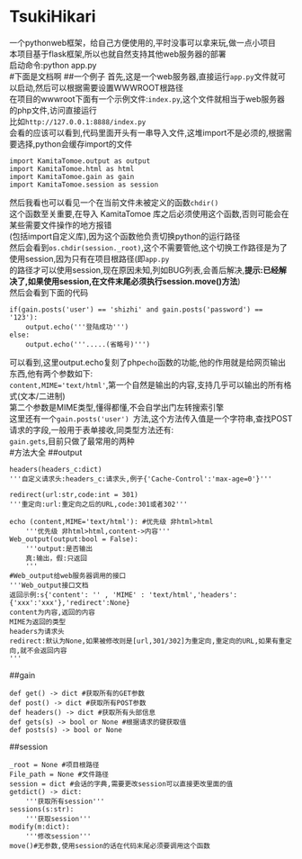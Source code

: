 # TsukiHikari
一个pythonweb框架，给自己方便使用的,平时没事可以拿来玩,做一点小项目<br>
本项目基于flask框架,所以也就自然支持其他web服务器的部署<br>
启动命令:python app.py<br>
#下面是文档啊
##一个例子
首先,这是一个web服务器,直接运行`app.py`文件就可以启动,然后可以根据需要设置WWWROOT根路径<br>
在项目的wwwroot下面有一个示例文件:`index.py`,这个文件就相当于web服务器的php文件,访问直接运行<br>
比如`http://127.0.0.1:8888/index.py`<br>
会看的应该可以看到,代码里面开头有一串导入文件,这堆import不是必须的,根据需要选择,python会缓存import的文件<br>
````
import KamitaTomoe.output as output
import KamitaTomoe.html as html
import KamitaTomoe.gain as gain
import KamitaTomoe.session as session
````
然后我看也可以看见一个在当前文件未被定义的函数`chdir()`<br>
这个函数至关重要,在导入 KamitaTomoe 库之后必须使用这个函数,否则可能会在某些需要文件操作的地方报错<br>
(包括import自定义库),因为这个函数他负责切换python的运行路径<br>
然后会看到`os.chdir(session._root)`,这个不需要管他,这个切换工作路径是为了使用session,因为只有在项目根路径(即`app.py`<br>的路径才可以使用session,现在原因未知,列如BUG列表,会善后解决,<b>提示:已经解决了,如果使用session,在文件末尾必须执行session.move()方法</b>)<br>
然后会看到下面的代码<br>
````
if(gain.posts('user') == 'shizhi' and gain.posts('password') == '123'):
    output.echo('''登陆成功''')
else:
    output.echo('''.....(省略号)''')
````
可以看到,这里output.echo复刻了php`echo`函数的功能,他的作用就是给网页输出东西,他有两个参数如下:<br>
`content,MIME='text/html'`,第一个自然是输出的内容,支持几乎可以输出的所有格式(文本/二进制)<br>
第二个参数是MIME类型,懂得都懂,不会自学出门左转搜索引擎<br>
这里还有一个`gain.posts('user') `方法,这个方法传入值是一个字符串,查找POST请求的字段,一般用于表单接收,同类型方法还有:<br>
`gain.gets`,目前只做了最常用的两种<br>
#方法大全
##output
````
headers(headers_c:dict)
'''自定义请求头:headers_c:请求头,例子{'Cache-Control':'max-age=0'}'''

redirect(url:str,code:int = 301)
'''重定向:url:重定向之后的URL,code:301或者302'''

echo (content,MIME='text/html'): #优先级 非html>html
    '''优先级 非html>html,content->内容'''
Web_output(output:bool = False):
    '''output:是否输出
    真:输出，假:只返回
    '''
#Web_output给web服务器调用的接口
'''Web_output接口文档
返回示例:s{'content': '' , 'MIME' : 'text/html','headers':{'xxx':'xxx'},'redirect':None}
content为内容,返回的内容
MIME为返回的类型
headers为请求头
redirect:默认为None,如果被修改则是[url,301/302]为重定向,重定向的URL,如果有重定向,就不会返回内容
'''

````
##gain
````
def get() -> dict #获取所有的GET参数
def post() -> dict #获取所有POST参数
def headers() -> dict #获取所有头部信息
def gets(s) -> bool or None #根据请求的键获取值
def posts(s) -> bool or None
````
##session
````
_root = None #项目根路径
File_path = None #文件路径
session = dict #会话的字典,需要更改session可以直接更改里面的值
getdict() -> dict:
    '''获取所有session'''
sessions(s:str):
    '''获取session'''
modify(m:dict):
    '''修改session'''
move()#无参数,使用session的话在代码末尾必须要调用这个函数
````
